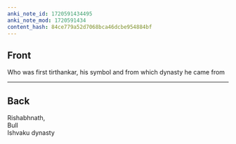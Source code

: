 ```yaml
---
anki_note_id: 1720591434495
anki_note_mod: 1720591434
content_hash: 84ce779a52d7068bca46dcbe954884bf
---
```


## Front

Who was first tirthankar, his symbol and from which dynasty he came from

<hr/>

## Back

Rishabhnath,   
Bull  
Ishvaku dynasty